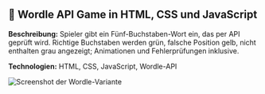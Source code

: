 <section>
    <h2>🔹 Wordle API Game in HTML, CSS und JavaScript</h2>
    <p><strong>Beschreibung:</strong> Spieler gibt ein Fünf-Buchstaben-Wort ein, das per API geprüft wird. 
    Richtige Buchstaben werden grün, falsche Position gelb, nicht enthalten grau angezeigt; 
    Animationen und Fehlerprüfungen inklusive.</p>
    <p><strong>Technologien:</strong> HTML, CSS, JavaScript, Wordle-API</p>
    <img src="https://i.imgflip.com/aaota3.gif" alt="Screenshot der Wordle-Variante" />
</section>
